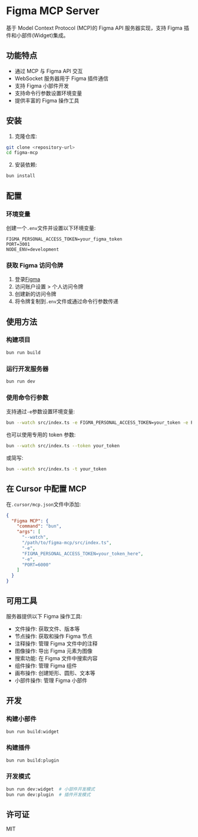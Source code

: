 # Figma MCP Server

基于 Model Context Protocol (MCP)的 Figma API 服务器实现，支持 Figma 插件和小部件(Widget)集成。

## 功能特点

- 通过 MCP 与 Figma API 交互
- WebSocket 服务器用于 Figma 插件通信
- 支持 Figma 小部件开发
- 支持命令行参数设置环境变量
- 提供丰富的 Figma 操作工具

## 安装

1. 克隆仓库:

```bash
git clone <repository-url>
cd figma-mcp
```

2. 安装依赖:

```bash
bun install
```

## 配置

### 环境变量

创建一个`.env`文件并设置以下环境变量:

```
FIGMA_PERSONAL_ACCESS_TOKEN=your_figma_token
PORT=3001
NODE_ENV=development
```

### 获取 Figma 访问令牌

1. 登录[Figma](https://www.figma.com/)
2. 访问账户设置 > 个人访问令牌
3. 创建新的访问令牌
4. 将令牌复制到`.env`文件或通过命令行参数传递

## 使用方法

### 构建项目

```bash
bun run build
```

### 运行开发服务器

```bash
bun run dev
```

### 使用命令行参数

支持通过`-e`参数设置环境变量:

```bash
bun --watch src/index.ts -e FIGMA_PERSONAL_ACCESS_TOKEN=your_token -e PORT=6000
```

也可以使用专用的 token 参数:

```bash
bun --watch src/index.ts --token your_token
```

或简写:

```bash
bun --watch src/index.ts -t your_token
```

## 在 Cursor 中配置 MCP

在`.cursor/mcp.json`文件中添加:

```json
{
  "Figma MCP": {
    "command": "bun",
    "args": [
      "--watch",
      "/path/to/figma-mcp/src/index.ts",
      "-e",
      "FIGMA_PERSONAL_ACCESS_TOKEN=your_token_here",
      "-e",
      "PORT=6000"
    ]
  }
}
```

## 可用工具

服务器提供以下 Figma 操作工具:

- 文件操作: 获取文件、版本等
- 节点操作: 获取和操作 Figma 节点
- 注释操作: 管理 Figma 文件中的注释
- 图像操作: 导出 Figma 元素为图像
- 搜索功能: 在 Figma 文件中搜索内容
- 组件操作: 管理 Figma 组件
- 画布操作: 创建矩形、圆形、文本等
- 小部件操作: 管理 Figma 小部件

## 开发

### 构建小部件

```bash
bun run build:widget
```

### 构建插件

```bash
bun run build:plugin
```

### 开发模式

```bash
bun run dev:widget  # 小部件开发模式
bun run dev:plugin  # 插件开发模式
```

## 许可证

MIT
